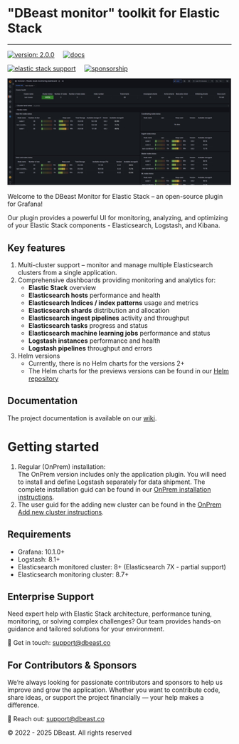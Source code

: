 # "DBeast monitor" toolkit for Elastic Stack

----

[![version: 2.0.0](https://img.shields.io/badge/version-2.0.0-green?style=flat-square)](https://github.com/dbeast-co/dbeast-monitor/releases/latest) 
&nbsp;&nbsp;&nbsp;  [![docs](https://img.shields.io/badge/docs-latest-blue?style=flat-square)](https://github.com/dbeast-co/dbeast-monitor/wiki) 

[![elastic stack support](https://img.shields.io/badge/contact%20us-support@dbeast.co-blue?style=plastic)](mailto:support@dbeast.co?subject=Elastic%20Stack%20Support%20Request)
&nbsp;&nbsp;&nbsp; [![sponsorship](https://img.shields.io/badge/sposorship-red?style=plastic)](https://github.com/sponsors/dbeast-co?frequency=recurring&sponsor=dbeast-co)

![Cluster Monitor](https://raw.githubusercontent.com/dbeast-co/dbeast-monitor/master/img/screenshots/ClusterMonitoring.jpg)

Welcome to the DBeast Monitor for Elastic Stack – an open-source plugin for Grafana!

Our plugin provides a powerful UI for monitoring, analyzing, and optimizing of your Elastic Stack components -
Elasticsearch, Logstash, and Kibana. 

## Key features

1. Multi-cluster support – monitor and manage multiple Elasticsearch clusters from a single application.
2. Comprehensive dashboards providing monitoring and analytics for:
   - **Elastic Stack** overview
   - **Elasticsearch hosts** performance and health
   - **Elasticsearch Indices / index patterns** usage and metrics
   - **Elasticsearch shards** distribution and allocation
   - **Elasticsearch ingest pipelines** activity and throughput
   - **Elasticsearch tasks** progress and status
   - **Elasticsearch machine learning jobs** performance and status
   - **Logstash instances** performance and health
   - **Logstash pipelines** throughput and errors
3. Helm versions
   - Currently, there is no Helm charts for the versions 2+
   - The Helm charts for the previews versions can be found in our [Helm repository](https://github.com/dbeast-co/dbeast-monitor-helm)

## Documentation

The project documentation is available on our [wiki](https://github.com/dbeast-co/dbeast-monitor/wiki).

# Getting started

1. Regular (OnPrem) installation:  
   The OnPrem version includes only the application plugin. You will need to install and define Logstash separately for data
   shipment. The complete installation guid can be found in our [OnPrem installation instructions](https://github.com/dbeast-co/dbeast-monitor/wiki/Installation-Instructions).
2. The user guid for the adding new cluster can be found in the [OnPrem Add new cluster instructions](https://github.com/dbeast-co/dbeast-monitor/wiki/AddNewCluster).

## Requirements

- Grafana: 10.1.0+
- Logstash: 8.1+
- Elasticsearch monitored cluster: 8+ (Elasticsearch 7X - partial support)
- Elasticsearch monitoring cluster: 8.7+

## Enterprise Support
Need expert help with Elastic Stack architecture, performance tuning, monitoring, or solving complex challenges?
Our team provides hands-on guidance and tailored solutions for your environment.

📩 Get in touch: support@dbeast.co

## For Contributors & Sponsors
We’re always looking for passionate contributors and sponsors to help us improve and grow the application.
Whether you want to contribute code, share ideas, or support the project financially — your help makes a difference.

📩 Reach out: support@dbeast.co

&copy; 2022 - 2025 DBeast. All rights reserved